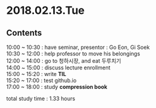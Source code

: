 # 2018.02.13.Tue   
## Contents   
10:00 ~ 10:30 : have seminar, presentor : Go Eon, Gi Soek  
10:30 ~ 12:00 : help professor to move his belongings  
12:00 ~ 14:00 : go to 청하시장, and eat 두루치기  
14:00 ~ 15:00 : discuss lecture enrollment  
15:00 ~ 15:20 : write **TIL**   
15:20 ~ 17:00 : test github.io  
17:00 ~ 18:00 : study **compression book**  

total study time : 1.33 hours
